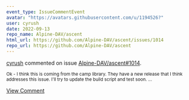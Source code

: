 ```yaml
---
event_type: IssueCommentEvent
avatar: "https://avatars.githubusercontent.com/u/1194526?"
user: cyrush
date: 2022-09-13
repo_name: Alpine-DAV/ascent
html_url: https://github.com/Alpine-DAV/ascent/issues/1014
repo_url: https://github.com/Alpine-DAV/ascent
---
```


<a href='https://github.com/cyrush' target='_blank'>cyrush</a> commented on issue <a href='https://github.com/Alpine-DAV/ascent/issues/1014' target='_blank'>Alpine-DAV/ascent#1014</a>.

<small>Ok - I think this is coming from the camp library.  They have a new release that I think addresses this issue.  I'll try to update the build script and test soon. ...</small>

<a href='https://github.com/Alpine-DAV/ascent/issues/1014' target='_blank'>View Comment</a>